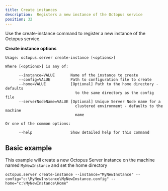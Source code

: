 ```yaml
---
title: Create instances
description:  Registers a new instance of the Octopus service
position: 32
---
```


Use the create-instance command to register a new instance of the Octopus service.

**Create instance options**

```text
Usage: octopus.server create-instance [<options>]

Where [<options>] is any of:

      --instance=VALUE       Name of the instance to create
      --config=VALUE         Path to configuration file to create
      --home=VALUE           [Optional] Path to the home directory - defaults
                               to the same directory as the config file
      --serverNodeName=VALUE [Optional] Unique Server Node name for a
                               clustered environment - defaults to the machine
                               name

Or one of the common options:

      --help                 Show detailed help for this command
```

## Basic example
This example will create a new Octopus Server instance on the machine named `MyNewInstance` and set the home directory

```text
octopus.server create-instance --instance="MyNewInstance" --config="c:\MyNewInstance\MyNewInstance.config" --home="c:\MyNewInstance\Home"
```